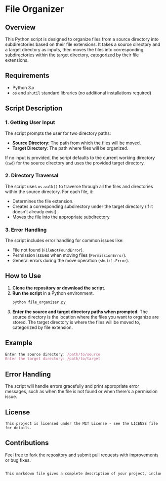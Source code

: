 # File Organizer

## Overview
This Python script is designed to organize files from a source directory into subdirectories based on their file extensions. It takes a source directory and a target directory as inputs, then moves the files into corresponding subdirectories within the target directory, categorized by their file extensions.

## Requirements
- Python 3.x
- `os` and `shutil` standard libraries (no additional installations required)

## Script Description

### 1. Getting User Input
The script prompts the user for two directory paths:
- **Source Directory**: The path from which the files will be moved.
- **Target Directory**: The path where files will be organized.

If no input is provided, the script defaults to the current working directory (`cwd`) for the source directory and uses the provided target directory.

### 2. Directory Traversal
The script uses `os.walk()` to traverse through all the files and directories within the source directory. For each file, it:
- Determines the file extension.
- Creates a corresponding subdirectory under the target directory (if it doesn't already exist).
- Moves the file into the appropriate subdirectory.

### 3. Error Handling
The script includes error handling for common issues like:
- File not found (`FileNotFoundError`).
- Permission issues when moving files (`PermissionError`).
- General errors during the move operation (`shutil.Error`).

## How to Use

1. **Clone the repository or download the script**.
2. **Run the script** in a Python environment.
   ```bash
   python file_organizer.py
   ```
3. **Enter the source and target directory paths when prompted**.
The source directory is the location where the files you want to organize are stored.
The target directory is where the files will be moved to, categorized by file extension.
## Example
```javascript
Enter the source directory: /path/to/source
Enter the target directory: /path/to/target
```
## Error Handling
The script will handle errors gracefully and print appropriate error messages, such as when the file is not found or when there's a permission issue.
## License
```
This project is licensed under the MIT License - see the LICENSE file for details.
```

## Contributions
Feel free to fork the repository and submit pull requests with improvements or bug fixes.

```css

This markdown file gives a complete description of your project, including its functionality, usage, and error handling, making it easy for others to understand and use.







